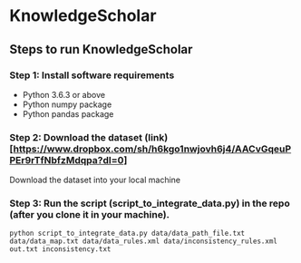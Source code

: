# KnowledgeScholar

## Steps to run KnowledgeScholar
### Step 1: Install software requirements
* Python 3.6.3 or above
* Python numpy package
* Python pandas package
### Step 2: Download the dataset (link)[https://www.dropbox.com/sh/h6kgo1nwjovh6j4/AACvGqeuPPEr9rTfNbfzMdqpa?dl=0]
Download the dataset into your local machine
### Step 3: Run the script (script_to_integrate_data.py) in the repo (after you clone it in your machine).
<code>python script_to_integrate_data.py data/data_path_file.txt data/data_map.txt data/data_rules.xml data/inconsistency_rules.xml out.txt inconsistency.txt</code>
